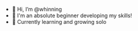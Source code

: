 - 👋 Hi, I’m @whinning
- 👀 I'm an absolute beginner developing my skills!
- 🌱 Currently learning and growing solo 
<!---
whinning/whinning is a ✨ special ✨ repository because its `README.md` (this file) appears on your GitHub profile.
You can click the Preview link to take a look at your changes.
--->
